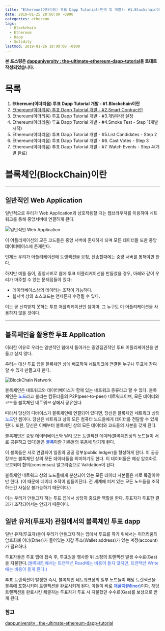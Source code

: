 ```yaml
---
title: "Ethereum(이더리움) 투표 Dapp Tutorial(번역 및 개발)- #1.Blockchain이란"
date: 2019-01-25 20:00:00 -0900
categories: ethereum
tags: 
  - Blockchain
  - Ethereum
  - Dapp
  - Solidity
lastmod: 2019-01-26 19:00:00 -0900
---
```


**본 포스팅은 [dappuniversity : the-ultimate-ethereum-dapp-tutorial](http://www.dappuniversity.com/articles/the-ultimate-ethereum-dapp-tutorial)을 토대로 작성되었습니다.**

# 목록

1. **Ethereum(이더리움) 투표 Dapp Tutorial 개발 - #1.Blockchain이란**
2. [Ethereum(이더리움) 투표 Dapp Tutorial 개발 - #2.Smart Contract란](https://choi3897.github.io/ethereum/ethereum-dapp-2/#)
3. Ethereum(이더리움) 투표 Dapp Tutorial 개발 - #3.개발환경 설정
4. Ethereum(이더리움) 투표 Dapp Tutorial 개발 - #4.Smoke Test - Step 1(개발 시작)
5. Ethereum(이더리움) 투표 Dapp Tutorial 개발 - #5.List Candidates - Step 2
6. Ethereum(이더리움) 투표 Dapp Tutorial 개발 - #6. Cast Votes - Step 3
7. Ethereum(이더리움) 투표 Dapp Tutorial 개발 - #7. Watch Events - Step 4(개발 완료)

# 블록체인(BlockChain)이란

---

## 일반적인 Web Application

일반적으로 우리가 Web Application과 상호작용할 때는 웹브라우저를 이용하여 네트워크를 통해 중앙서버에 연결하게 된다.

![일반적인 Web Application](http://www.dappuniversity.com/web_application_diagram.png)

이 어플리케이션의 모든 코드들은 중앙 서버에 존재하게 되며 모든 데이터들 또한 중앙 데이터베이스에 존재한다.

언제든 우리가 어플리케이션에 트랜잭션을 요청, 전송할때에는 중앙 서버를 통해야만 한다.

하지만 예를 들어, 중앙서버로 웹에 투표 어플리케이션을 만들었을 경우, 아래와 같이 우리가 마주할 수 있는 문제점들이 있다:

* 데이터베이스상의 데이터는 조작이 가능하다.
* 웹서버 상의 소스코드는 언제든지 수정될 수 있다.

이는 곧 신뢰받지 못하는 투표 어플리케이션인 셈이며, 그 누구도 이 어플리케이션을 사용하지 않을 것이다.

---

## 블록체인을 활용한 투표 Application

이러한 이유로 우리는 일반적인 웹에서 돌아가는 중앙집권적인 투표 어플리케이션을 만들고 싶지 않다.

우리는 대신 투표 앱을 블록체인 상에 배포하여 네트워크에 연결된 누구나 투표에 참여할 수 있게 만들고자 한다.

![BlockChain Network](http://www.dappuniversity.com/ethereum_blockchain_nodes_diagram.png)

블록체인은 네트워크와 데이터베이스가 함께 있는 네트워크 종류라고 할 수 있다. 블록체인은 <span style="color:#4169E1">**노드**</span>라고 불리는 컴퓨터들의 P2P(peer-to-peer) 네트워크이며, 모든 데이터와 코드를 블록체인 네트워크 상에서 공유한다.

따라서 당신의 디바이스가 블록체인에 연결되어 있다면, 당신은 블록체인 네트워크 상의 <span style="color:#4169E1">**노드**</span>인 셈이다. 당신은 네트워크 상의 모든 컴퓨터 노드들에게 데이터를 전달할 수 있게 된다. 또한, 당신은 이때부터 블록체인 상의 모든 데이터와 코드들의 사본을 갖게 된다.

블록체인은 중앙 데이터베이스와 달리 모든 트랜잭션 데이터(블록체인상의 노드들이 서로 공유하고 있다)들은 <span style="color:#4169E1">**블록**</span>이란 기록들의 묶음에 담기게 된다.

이 블록들은 서로 연결되어 일종의 공공 장부(public ledger)를 형성하게 된다. 이 공공 장부는 블록체인 상의 모든 데이터들을 의미하기도 한다. 이 데이터들은 해싱 암호화로 보호되며 합의(consensus) 알고리즘으로 Validation이 된다.

블록체인 네트워크 상의 노드들에게 분산되어 있는 모든 데이터 사본들은 서로 똑같아야만 한다. (이 때문에 데이터 조작이 힘들어진다. 전 세계에 퍼져 있는 모든 노드들을 조작하는건 사실상 불가능하기 때문이다.)

이는 우리가 만들고자 하는 투표 앱에서 상당히 중요한 역할을 한다. 투표자가 투표한 결과가 조작되어서는 안되기 때문이다.

## 일반 유저(투표자) 관점에서의 블록체인 투표 dapp

일반 유저(투표자)들이 우리가 만들고자 하는 앱에서 투표를 하기 위해서는 이더리움의 암호화폐 이더(Ether)가 들어있는 지갑 주소(Wallet address)가 있는 계정(account)가 필요하다.

투표자들은 투표 앱에 접속 후, 투표권을 행사한 뒤 소정의 트랜잭션 발생 수수료(Gas)을 지불한다.<span style="color:#4169E1">(블록체인에서는 트랜잭션 Read에는 비용이 들지 않지만, 트랜잭션 Write에는 비용이 들게 된다.)</span>

투표 트랜잭션이 발생한 즉시, 블록체인 네트워크상의 일부 노드들이 해당 트랜잭션을 블록에 포함시키며 트랜잭션을 완료시키게 된다. 이들이 바로 <span style="color:#4169E1">**채굴자(Miner)**</span>이다. 해당 트랜잭션을 완료시킨 채굴자는 투표자가 투표 시 지불했던 수수료(Gas)를 보상으로 받게 된다.

### 참고

[dappuniversity : the-ultimate-ethereum-dapp-tutorial](http://www.dappuniversity.com/articles/the-ultimate-ethereum-dapp-tutorial)
